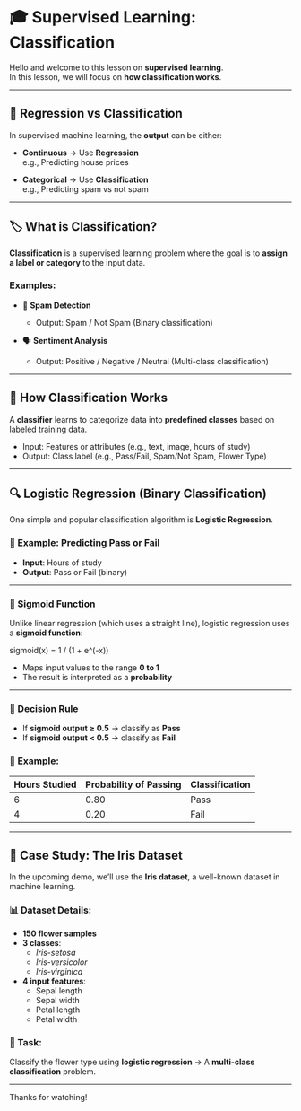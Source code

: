 # 🎓 Supervised Learning: Classification

Hello and welcome to this lesson on **supervised learning**.  
In this lesson, we will focus on **how classification works**.

---

## 🧠 Regression vs Classification

In supervised machine learning, the **output** can be either:

- **Continuous** → Use **Regression**  
  e.g., Predicting house prices

- **Categorical** → Use **Classification**  
  e.g., Predicting spam vs not spam

---

## 🏷️ What is Classification?

**Classification** is a supervised learning problem where the goal is to **assign a label or category** to the input data.

### Examples:
- 📧 **Spam Detection**  
  - Output: Spam / Not Spam (Binary classification)
  
- 🗣️ **Sentiment Analysis**  
  - Output: Positive / Negative / Neutral (Multi-class classification)

---

## 🧪 How Classification Works

A **classifier** learns to categorize data into **predefined classes** based on labeled training data.

- Input: Features or attributes (e.g., text, image, hours of study)
- Output: Class label (e.g., Pass/Fail, Spam/Not Spam, Flower Type)

---

## 🔍 Logistic Regression (Binary Classification)

One simple and popular classification algorithm is **Logistic Regression**.

### 📘 Example: Predicting Pass or Fail
- **Input**: Hours of study  
- **Output**: Pass or Fail (binary)

---

### 🔄 Sigmoid Function

Unlike linear regression (which uses a straight line), logistic regression uses a **sigmoid function**:

sigmoid(x) = 1 / (1 + e^(-x))


- Maps input values to the range **0 to 1**
- The result is interpreted as a **probability**

---

### 🧾 Decision Rule

- If **sigmoid output ≥ 0.5** → classify as **Pass**
- If **sigmoid output < 0.5** → classify as **Fail**

### 🎯 Example:

| Hours Studied | Probability of Passing | Classification |
|---------------|------------------------|----------------|
| 6             | 0.80                   | Pass           |
| 4             | 0.20                   | Fail           |

---

## 🌸 Case Study: The Iris Dataset

In the upcoming demo, we’ll use the **Iris dataset**, a well-known dataset in machine learning.

### 📊 Dataset Details:
- **150 flower samples**
- **3 classes**:
  - *Iris-setosa*
  - *Iris-versicolor*
  - *Iris-virginica*
- **4 input features**:
  - Sepal length
  - Sepal width
  - Petal length
  - Petal width

### 🎯 Task:
Classify the flower type using **logistic regression** → A **multi-class classification** problem.

---

Thanks for watching!
